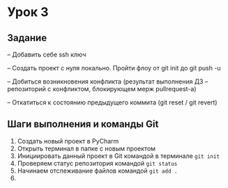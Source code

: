 # Урок 3
## Задание
– Добавить себе ssh ключ

– Создать проект с нуля локально. Пройти флоу от git init до git push -u

– Добиться возникновения конфликта (результат выполнения ДЗ – репозиторий с конфликтом, блокирующем мерж pullrequest-а)

– Откатиться к состоянию предыдущего коммита (git reset / git revert)

## Шаги выполнения и команды Git
1) Создать новый проект в PyCharm
2) Открыть терминал в папке с новым проектом
3) Инициировать данный проект в Git командой в терминале `git init`
4) Проверяем статус репозитория командой `git status`
5) Начинаем отслеживание файлов командой `git add .`
6) 

